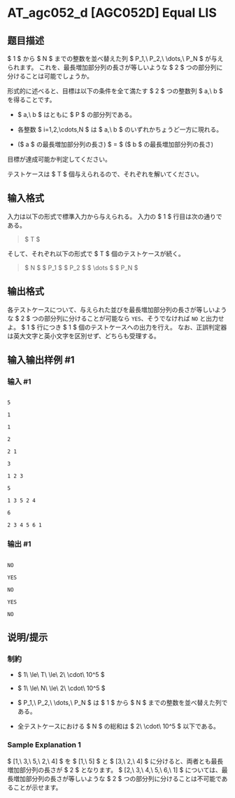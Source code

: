 # AT_agc052_d [AGC052D] Equal LIS

## 题目描述

[problemUrl]: https://atcoder.jp/contests/agc052/tasks/agc052_d

$ 1 $ から $ N $ までの整数を並べ替えた列 $ P_1,\ P_2,\ \dots,\ P_N $ が与えられます。 これを、最長増加部分列の長さが等しいような $ 2 $ つの部分列に分けることは可能でしょうか。

形式的に述べると、目標は以下の条件を全て満たす $ 2 $ つの整数列 $ a,\ b $ を得ることです。

- $ a,\ b $ はともに $ P $ の部分列である。
- 各整数 $ i=1,2,\cdots,N $ は $ a,\ b $ のいずれかちょうど一方に現れる。
- ($ a $ の最長増加部分列の長さ) $ = $ ($ b $ の最長増加部分列の長さ)

目標が達成可能か判定してください。

テストケースは $ T $ 個与えられるので、それぞれを解いてください。

## 输入格式

入力は以下の形式で標準入力から与えられる。 入力の $ 1 $ 行目は次の通りである。

> $ T $

そして、それぞれ以下の形式で $ T $ 個のテストケースが続く。

> $ N $ $ P_1 $ $ P_2 $ $ \dots $ $ P_N $

## 输出格式

各テストケースについて、与えられた並びを最長増加部分列の長さが等しいような $ 2 $ つの部分列に分けることが可能なら `YES`、そうでなければ `NO` と出力せよ。 $ 1 $ 行につき $ 1 $ 個のテストケースへの出力を行え。 なお、正誤判定器は英大文字と英小文字を区別せず、どちらも受理する。

## 输入输出样例 #1

### 输入 #1

```
5
1
1
2
2 1
3
1 2 3
5
1 3 5 2 4
6
2 3 4 5 6 1
```

### 输出 #1

```
NO
YES
NO
YES
NO
```

## 说明/提示

### 制約

- $ 1\ \le\ T\ \le\ 2\ \cdot\ 10^5 $
- $ 1\ \le\ N\ \le\ 2\ \cdot\ 10^5 $
- $ P_1,\ P_2,\ \dots,\ P_N $ は $ 1 $ から $ N $ までの整数を並べ替えた列である。
- 全テストケースにおける $ N $ の総和は $ 2\ \cdot\ 10^5 $ 以下である。

### Sample Explanation 1

$ [1,\ 3,\ 5,\ 2,\ 4] $ を $ [1,\ 5] $ と $ [3,\ 2,\ 4] $ に分けると、両者とも最長増加部分列の長さが $ 2 $ となります。 $ [2,\ 3,\ 4,\ 5,\ 6,\ 1] $ については、最長増加部分列の長さが等しいような $ 2 $ つの部分列に分けることは不可能であることが示せます。